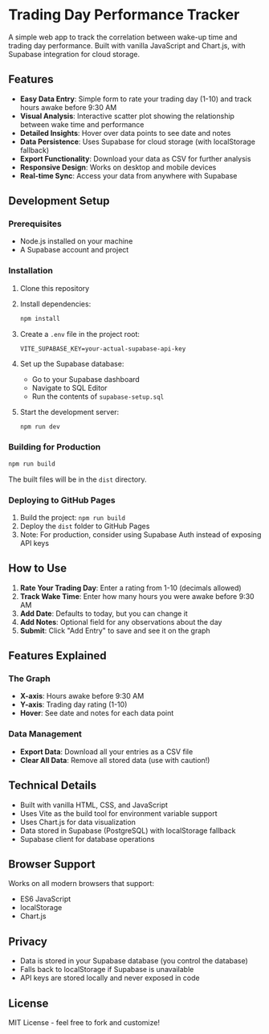 # Trading Day Performance Tracker

A simple web app to track the correlation between wake-up time and trading day performance. Built with vanilla JavaScript and Chart.js, with Supabase integration for cloud storage.

## Features

- **Easy Data Entry**: Simple form to rate your trading day (1-10) and track hours awake before 9:30 AM
- **Visual Analysis**: Interactive scatter plot showing the relationship between wake time and performance
- **Detailed Insights**: Hover over data points to see date and notes
- **Data Persistence**: Uses Supabase for cloud storage (with localStorage fallback)
- **Export Functionality**: Download your data as CSV for further analysis
- **Responsive Design**: Works on desktop and mobile devices
- **Real-time Sync**: Access your data from anywhere with Supabase

## Development Setup

### Prerequisites

- Node.js installed on your machine
- A Supabase account and project

### Installation

1. Clone this repository
2. Install dependencies:

   ```bash
   npm install
   ```

3. Create a `.env` file in the project root:
   ```
   VITE_SUPABASE_KEY=your-actual-supabase-api-key
   ```
4. Set up the Supabase database:

   - Go to your Supabase dashboard
   - Navigate to SQL Editor
   - Run the contents of `supabase-setup.sql`

5. Start the development server:
   ```bash
   npm run dev
   ```

### Building for Production

```bash
npm run build
```

The built files will be in the `dist` directory.

### Deploying to GitHub Pages

1. Build the project: `npm run build`
2. Deploy the `dist` folder to GitHub Pages
3. Note: For production, consider using Supabase Auth instead of exposing API keys

## How to Use

1. **Rate Your Trading Day**: Enter a rating from 1-10 (decimals allowed)
2. **Track Wake Time**: Enter how many hours you were awake before 9:30 AM
3. **Add Date**: Defaults to today, but you can change it
4. **Add Notes**: Optional field for any observations about the day
5. **Submit**: Click "Add Entry" to save and see it on the graph

## Features Explained

### The Graph

- **X-axis**: Hours awake before 9:30 AM
- **Y-axis**: Trading day rating (1-10)
- **Hover**: See date and notes for each data point

### Data Management

- **Export Data**: Download all your entries as a CSV file
- **Clear All Data**: Remove all stored data (use with caution!)

## Technical Details

- Built with vanilla HTML, CSS, and JavaScript
- Uses Vite as the build tool for environment variable support
- Uses Chart.js for data visualization
- Data stored in Supabase (PostgreSQL) with localStorage fallback
- Supabase client for database operations

## Browser Support

Works on all modern browsers that support:

- ES6 JavaScript
- localStorage
- Chart.js

## Privacy

- Data is stored in your Supabase database (you control the database)
- Falls back to localStorage if Supabase is unavailable
- API keys are stored locally and never exposed in code

## License

MIT License - feel free to fork and customize!
